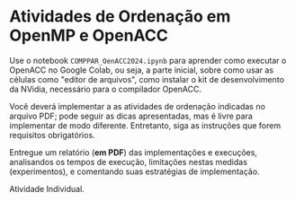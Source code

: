 # Atividades de Ordenação em OpenMP e OpenACC

Use o notebook `COMPPAR_OenACC2024.ipynb` para aprender como executar o OpenACC no Google Colab, ou seja, a parte inicial, sobre como usar as células como "editor de arquivos", como instalar o kit de desenvolvimento da NVidia, necessário para o compilador OpenACC.

Você deverá implementar a as atividades de ordenação indicadas no arquivo PDF; pode seguir as dicas apresentadas, mas é livre para implementar de modo diferente. Entretanto, siga as instruções que forem requisitos obrigatórios.

Entregue um relatório (**em PDF**) das implementações e execuções, analisandos os tempos de execução, limitações nestas medidas (experimentos), e comentando suas estratégias de implementação.

Atividade Individual.
